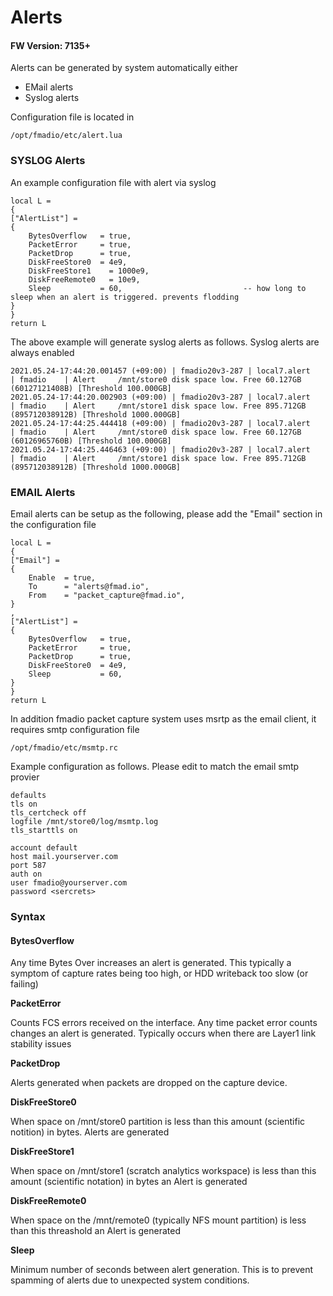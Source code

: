 # Alerts

#### FW Version: 7135+

Alerts can be generated by system automatically either

* EMail alerts
* Syslog alerts

Configuration file is located in 

```text
/opt/fmadio/etc/alert.lua
```

### SYSLOG Alerts

An example configuration file with alert via syslog

```text
local L =
{
["AlertList"] =
{
    BytesOverflow   = true,
    PacketError     = true,
    PacketDrop      = true,
    DiskFreeStore0  = 4e9,
    DiskFreeStore1    = 1000e9,
    DiskFreeRemote0   = 10e9,
    Sleep           = 60,                           -- how long to sleep when an alert is triggered. prevents flodding
}
}
return L

```

The above example will generate syslog alerts as follows. Syslog alerts are always enabled

```text
2021.05.24-17:44:20.001457 (+09:00) | fmadio20v3-287 | local7.alert    | fmadio    | Alert     /mnt/store0 disk space low. Free 60.127GB (60127121408B) [Threshold 100.000GB]
2021.05.24-17:44:20.002903 (+09:00) | fmadio20v3-287 | local7.alert    | fmadio    | Alert     /mnt/store1 disk space low. Free 895.712GB (895712038912B) [Threshold 1000.000GB]
2021.05.24-17:44:25.444418 (+09:00) | fmadio20v3-287 | local7.alert    | fmadio    | Alert     /mnt/store0 disk space low. Free 60.127GB (60126965760B) [Threshold 100.000GB]
2021.05.24-17:44:25.446463 (+09:00) | fmadio20v3-287 | local7.alert    | fmadio    | Alert     /mnt/store1 disk space low. Free 895.712GB (895712038912B) [Threshold 1000.000GB]

```

### EMAIL Alerts

Email alerts can be setup as the following, please add the "Email" section in the configuration file

```text
local L =
{
["Email"] =
{
    Enable  = true,
    To      = "alerts@fmad.io",
    From    = "packet_capture@fmad.io",
}
,
["AlertList"] =
{
    BytesOverflow   = true,
    PacketError     = true,
    PacketDrop      = true,
    DiskFreeStore0  = 4e9,
    Sleep           = 60, 
}
}
return L

```

In addition fmadio packet capture system uses msrtp as the email client, it requires smtp configuration file 

```text
/opt/fmadio/etc/msmtp.rc
```

Example configuration as follows. Please edit to match the email smtp provier

```text
defaults
tls on
tls_certcheck off
logfile /mnt/store0/log/msmtp.log
tls_starttls on

account default
host mail.yourserver.com
port 587
auth on
user fmadio@yourserver.com
password <sercrets>

```

### Syntax

#### BytesOverflow

Any time Bytes Over increases an alert is generated. This typically a symptom of capture rates being too high, or HDD writeback too slow \(or failing\)

**PacketError**

Counts FCS errors received on the interface. Any time packet error counts changes an alert is generated. Typically occurs when there are Layer1 link stability issues

**PacketDrop**

Alerts generated when packets are dropped on the capture device. 

**DiskFreeStore0**

When space on /mnt/store0 partition is less than this amount \(scientific notition\) in bytes. Alerts are generated

**DiskFreeStore1**

When space on /mnt/store1 \(scratch analytics workspace\) is less than this amount \(scientific notation\) in bytes an Alert is generated

**DiskFreeRemote0**

When space on the /mnt/remote0 \(typically NFS mount partition\) is less than this threashold an Alert is generated

**Sleep**

Minimum number of seconds between alert generation. This is to prevent spamming of alerts due to unexpected system conditions.





